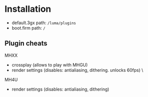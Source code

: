 # Installation
- default.3gx path: `/luma/plugins`
- boot.firm path: `/`

## Plugin cheats
MHXX
- crossplay (allows to play with MHGU)
- render settings (disables: antialiasing, dithering. unlocks 60fps) \

MH4U
- render settings (disables: antialiasing, dithering)
